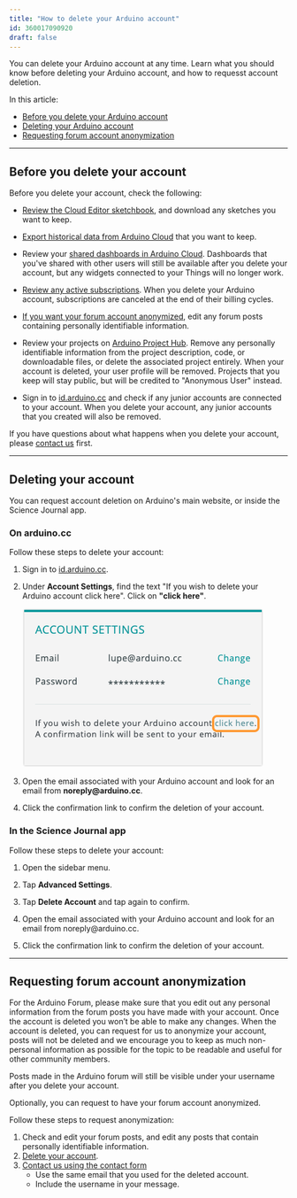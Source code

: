```yaml
---
title: "How to delete your Arduino account"
id: 360017090920
draft: false
---
```


You can delete your Arduino account at any time. Learn what you should know before deleting your Arduino account, and how to requesst account deletion.

In this article:

* [Before you delete your Arduino account](#before-you-delete-your-account)
* [Deleting your Arduino account](#delete-account)
* [Requesting forum account anonymization](#forum-account-anonymization)

---

<a id="before-you-delete-your-account"></a>

## Before you delete your account

<!-- Before deleting the account, please keep in mind that you will lose access to: -->

Before you delete your account, check the following:

* [Review the Cloud Editor sketchbook](https://docs.arduino.cc/software/web-editor/arduino-web-editor-secondary-features#the-sketchbook-tab), and download any sketches you want to keep.<!-- To download a sketch, click on the arrow button next to the sketch name and select **Download Sketch**. -->

* [Export historical data from Arduino Cloud](https://support.arduino.cc/hc/en-us/articles/8825464267420) that you want to keep.

* Review your [shared dashboards in Arduino Cloud](https://docs.arduino.cc/arduino-cloud/features/sharing-dashboards). Dashboards that you've shared with other users will still be available after you delete your account, but any widgets connected to your Things will no longer work.

* [Review any active subscriptions](https://support.arduino.cc/hc/en-us/articles/4401881299090-Review-change-or-cancel-an-Arduino-Cloud-plan). When you delete your Arduino account, subscriptions are canceled at the end of their billing cycles.

* [If you want your forum account anonymized](#forum-account-anonymization), edit any forum posts containing personally identifiable information.

* Review your projects on [Arduino Project Hub](https://projecthub.arduino.cc/). Remove any personally identifiable information from the project description, code, or downloadable files, or delete the associated project entirely. When your account is deleted, your user profile will be removed. Projects that you keep will stay public, but will be credited to "Anonymous User" instead.

* Sign in to [id.arduino.cc](https://id.arduino.cc/) and check if any junior accounts are connected to your account. When you delete your account, any junior accounts that you created will also be removed.

If you have questions about what happens when you delete your account, please [contact us](https://www.arduino.cc/en/contact-us/) first.

---

<a id="delete-account"></a>

## Deleting your account

You can request account deletion on Arduino's main website, or inside the Science Journal app.

### On arduino<!-- nolink-->.cc

Follow these steps to delete your account:

1. Sign in to <a class="link-external" href="https://id.arduino.cc/">id.arduino.cc</a>.

2. Under **Account Settings**, find the text "If you wish to delete your Arduino account click here". Click on **"click here"**.

   ![The "click here" link in Account Settings.](img/delete-your-arduino.account.png)

3. Open the email associated with your Arduino account and look for an email from **noreply<!-- nolink-->@arduino.cc**.

4. Click the confirmation link to confirm the deletion of your account.

### In the Science Journal app

Follow these steps to delete your account:

1. Open the sidebar menu.

2. Tap **Advanced Settings**.

3. Tap **Delete Account** and tap again to confirm.

4. Open the email associated with your Arduino account and look for an email from noreply<!-- nolink-->@arduino.cc.

5. Click the confirmation link to confirm the deletion of your account.

---

<a id="forum-account-anonymization"></a>

## Requesting forum account anonymization

For the Arduino Forum, please make sure that you edit out any personal information from the forum posts you have made with your account. Once the account is deleted you won’t be able to make any changes. When the account is deleted, you can request for us to anonymize your account, posts will not be deleted and we encourage you to keep as much non-personal information as possible for the topic to be readable and useful for other community members.

Posts made in the Arduino forum will still be visible under your username after you delete your account.

Optionally, you can request to have your forum account anonymized.

Follow these steps to request anonymization:

1. Check and edit your forum posts, and edit any posts that contain personally identifiable information.
2. [Delete your account](#delete-account).
3. [Contact us using the contact form](https://www.arduino.cc/en/contact-us/)
   * Use the same email that you used for the deleted account.
   * Include the username in your message.
